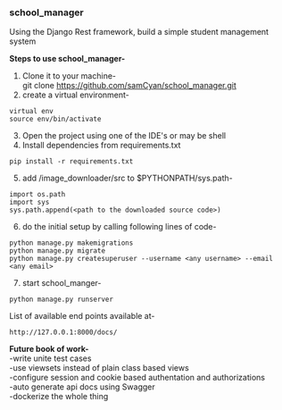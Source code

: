 ### school_manager
Using the Django Rest framework, build a simple student management system

**Steps to use school_manager-**  
1. Clone it to your machine-  
    git clone https://github.com/samCyan/school_manager.git  
2. create a virtual environment-  
```
virtual env  
source env/bin/activate  
```
3. Open the project using one of the IDE's or may be shell  
4. Install dependencies from requirements.txt
```
pip install -r requirements.txt
```
5. add <path to the downloaded source code>/image_downloader/src to $PYTHONPATH/sys.path-  
```
import os.path  
import sys  
sys.path.append(<path to the downloaded source code>)  
```
6. do the initial setup by calling following lines of code-  
```
python manage.py makemigrations
python manage.py migrate
python manage.py createsuperuser --username <any username> --email <any email>
```
7. start school_manger-
```
python manage.py runserver
```

List of available end points available at-
```
http://127.0.0.1:8000/docs/
```

**Future book of work-**  
-write unite test cases  
-use viewsets instead of plain class based views  
-configure session and cookie based authentation and authorizations  
-auto generate api docs using Swagger  
-dockerize the whole thing  
